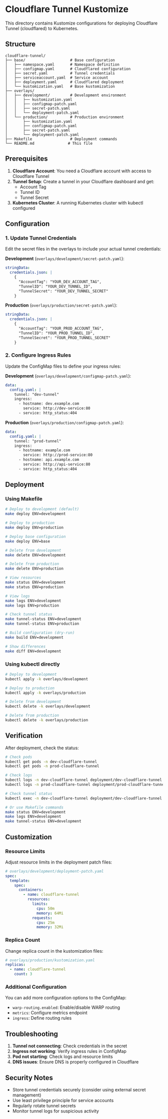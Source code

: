 # Cloudflare Tunnel Kustomize

This directory contains Kustomize configurations for deploying Cloudflare Tunnel (cloudflared) to Kubernetes.

## Structure

```
cloudflare-tunnel/
├── base/                    # Base configuration
│   ├── namespace.yaml       # Namespace definition
│   ├── configmap.yaml       # Cloudflared configuration
│   ├── secret.yaml          # Tunnel credentials
│   ├── serviceaccount.yaml  # Service account
│   ├── deployment.yaml      # Cloudflared deployment
│   └── kustomization.yaml   # Base kustomization
├── overlays/
│   ├── development/         # Development environment
│   │   ├── kustomization.yaml
│   │   ├── configmap-patch.yaml
│   │   ├── secret-patch.yaml
│   │   └── deployment-patch.yaml
│   └── production/          # Production environment
│       ├── kustomization.yaml
│       ├── configmap-patch.yaml
│       ├── secret-patch.yaml
│       └── deployment-patch.yaml
├── Makefile                 # Deployment commands
└── README.md               # This file
```

## Prerequisites

1. **Cloudflare Account**: You need a Cloudflare account with access to Cloudflare Tunnel
2. **Tunnel Setup**: Create a tunnel in your Cloudflare dashboard and get:
   - Account Tag
   - Tunnel ID
   - Tunnel Secret
3. **Kubernetes Cluster**: A running Kubernetes cluster with kubectl configured

## Configuration

### 1. Update Tunnel Credentials

Edit the secret files in the overlays to include your actual tunnel credentials:

**Development** (`overlays/development/secret-patch.yaml`):

```yaml
stringData:
  credentials.json: |
    {
      "AccountTag": "YOUR_DEV_ACCOUNT_TAG",
      "TunnelID": "YOUR_DEV_TUNNEL_ID",
      "TunnelSecret": "YOUR_DEV_TUNNEL_SECRET"
    }
```

**Production** (`overlays/production/secret-patch.yaml`):

```yaml
stringData:
  credentials.json: |
    {
      "AccountTag": "YOUR_PROD_ACCOUNT_TAG",
      "TunnelID": "YOUR_PROD_TUNNEL_ID",
      "TunnelSecret": "YOUR_PROD_TUNNEL_SECRET"
    }
```

### 2. Configure Ingress Rules

Update the ConfigMap files to define your ingress rules:

**Development** (`overlays/development/configmap-patch.yaml`):

```yaml
data:
  config.yaml: |
    tunnel: "dev-tunnel"
    ingress:
      - hostname: dev.example.com
        service: http://dev-service:80
      - service: http_status:404
```

**Production** (`overlays/production/configmap-patch.yaml`):

```yaml
data:
  config.yaml: |
    tunnel: "prod-tunnel"
    ingress:
      - hostname: example.com
        service: http://prod-service:80
      - hostname: api.example.com
        service: http://api-service:80
      - service: http_status:404
```

## Deployment

### Using Makefile

```bash
# Deploy to development (default)
make deploy ENV=development

# Deploy to production
make deploy ENV=production

# Deploy base configuration
make deploy ENV=base

# Delete from development
make delete ENV=development

# Delete from production
make delete ENV=production

# View resources
make status ENV=development
make status ENV=production

# View logs
make logs ENV=development
make logs ENV=production

# Check tunnel status
make tunnel-status ENV=development
make tunnel-status ENV=production

# Build configuration (dry-run)
make build ENV=development

# Show differences
make diff ENV=development
```

### Using kubectl directly

```bash
# Deploy to development
kubectl apply -k overlays/development

# Deploy to production
kubectl apply -k overlays/production

# Delete from development
kubectl delete -k overlays/development

# Delete from production
kubectl delete -k overlays/production
```

## Verification

After deployment, check the status:

```bash
# Check pods
kubectl get pods -n dev-cloudflare-tunnel
kubectl get pods -n prod-cloudflare-tunnel

# Check logs
kubectl logs -n dev-cloudflare-tunnel deployment/dev-cloudflare-tunnel
kubectl logs -n prod-cloudflare-tunnel deployment/prod-cloudflare-tunnel

# Check tunnel status
kubectl exec -n dev-cloudflare-tunnel deployment/dev-cloudflare-tunnel -- cloudflared tunnel info

# Or use Makefile commands
make status ENV=development
make logs ENV=development
make tunnel-status ENV=development
```

## Customization

### Resource Limits

Adjust resource limits in the deployment patch files:

```yaml
# overlays/development/deployment-patch.yaml
spec:
  template:
    spec:
      containers:
        - name: cloudflare-tunnel
          resources:
            limits:
              cpu: 50m
              memory: 64Mi
            requests:
              cpu: 25m
              memory: 32Mi
```

### Replica Count

Change replica count in the kustomization files:

```yaml
# overlays/production/kustomization.yaml
replicas:
  - name: cloudflare-tunnel
    count: 3
```

### Additional Configuration

You can add more configuration options to the ConfigMap:

- `warp-routing.enabled`: Enable/disable WARP routing
- `metrics`: Configure metrics endpoint
- `ingress`: Define routing rules

## Troubleshooting

1. **Tunnel not connecting**: Check credentials in the secret
2. **Ingress not working**: Verify ingress rules in ConfigMap
3. **Pod not starting**: Check logs and resource limits
4. **DNS issues**: Ensure DNS is properly configured in Cloudflare

## Security Notes

- Store tunnel credentials securely (consider using external secret management)
- Use least privilege principle for service accounts
- Regularly rotate tunnel secrets
- Monitor tunnel logs for suspicious activity
